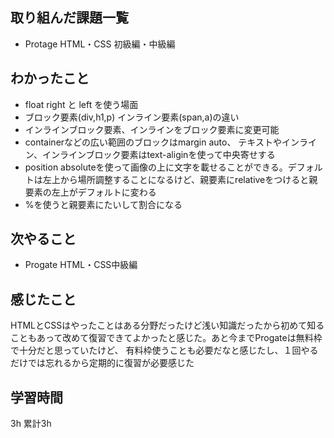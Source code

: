 ## 取り組んだ課題一覧
- Protage HTML・CSS 初級編・中級編

## わかったこと
- float right と left を使う場面
- ブロック要素(div,h1,p) インライン要素(span,a)の違い
- インラインブロック要素、インラインをブロック要素に変更可能
- containerなどの広い範囲のブロックはmargin auto、 テキストやインライン、インラインブロック要素はtext-aliginを使って中央寄せする
- position absoluteを使って画像の上に文字を載せることができる。デフォルトは左上から場所調整することになるけど、親要素にrelativeをつけると親要素の左上がデフォルトに変わる
- %を使うと親要素にたいして割合になる
　　　
## 次やること
- Progate HTML・CSS中級編


## 感じたこと
HTMLとCSSはやったことはある分野だったけど浅い知識だったから初めて知ることもあって改めて復習できてよかったと感じた。あと今までProgateは無料枠で十分だと思っていたけど、
有料枠使うことも必要だなと感じたし、１回やるだけでは忘れるから定期的に復習が必要感じた
     


## 学習時間 
3h 
累計3h
